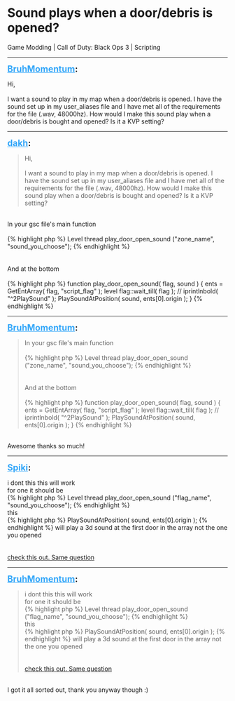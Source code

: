 # Sound plays when a door/debris is opened?
Game Modding | Call of Duty: Black Ops 3 | Scripting

---
<strong style="font-size: 1.4em;"><span style="text-decoration: underline;text-decoration-color: #34a7f9;"><span style="color:#34a7f9;">BruhMomentum</span></span>:</strong>

<p>Hi,<br /><br />I want a sound to play in my map when a door/debris is opened. I have the sound set up in my user_aliases file and I have met all of the requirements for the file (.wav, 48000hz). How would I make this sound play when a door/debris is bought and opened? Is it a KVP setting?</p>

---
<strong style="font-size: 1.4em;"><span style="text-decoration: underline;text-decoration-color: #34a7f9;"><span style="color:#34a7f9;">dakh</span></span>:</strong>

<p><blockquote>Hi,<br /><br />I want a sound to play in my map when a door/debris is opened. I have the sound set up in my user_aliases file and I have met all of the requirements for the file (.wav, 48000hz). How would I make this sound play when a door/debris is bought and opened? Is it a KVP setting?<br /></blockquote><br />In your gsc file&#39;s main function<br /><br />{% highlight php %}
Level thread play_door_open_sound (&quot;zone_name&quot;, &quot;sound_you_choose&quot;); {% endhighlight %}
<br /><br /><br />And at the bottom<br /><br />{% highlight php %}
function play_door_open_sound( flag, sound )
{
    ents = GetEntArray( flag, &quot;script_flag&quot; ); 
    level flag::wait_till( flag ); 
    // iprintlnbold( &quot;^2PlaySound&quot; );
    PlaySoundAtPosition( sound, ents[0].origin ); 
}
{% endhighlight %}
</p>

---
<strong style="font-size: 1.4em;"><span style="text-decoration: underline;text-decoration-color: #34a7f9;"><span style="color:#34a7f9;">BruhMomentum</span></span>:</strong>

<p><blockquote>In your gsc file&#39;s main function<br /><br />{% highlight php %}
Level thread play_door_open_sound (&quot;zone_name&quot;, &quot;sound_you_choose&quot;); {% endhighlight %}
<br /><br /><br />And at the bottom<br /><br />{% highlight php %}
function play_door_open_sound( flag, sound )
{
    ents = GetEntArray( flag, &quot;script_flag&quot; );
    level flag::wait_till( flag );
    // iprintlnbold( &quot;^2PlaySound&quot; );
    PlaySoundAtPosition( sound, ents[0].origin );
}
{% endhighlight %}
</blockquote><br />Awesome thanks so much!</p>

---
<strong style="font-size: 1.4em;"><span style="text-decoration: underline;text-decoration-color: #34a7f9;"><span style="color:#34a7f9;">Spiki</span></span>:</strong>

<p>i dont this this will work<br />for one it should be<br />{% highlight php %}
Level thread play_door_open_sound (&quot;flag_name&quot;, &quot;sound_you_choose&quot;);
{% endhighlight %}
<br />this<br />{% highlight php %}
PlaySoundAtPosition( sound, ents[0].origin ); {% endhighlight %}
will play a 3d sound at the first door in the array not the one you opened<br /><br /><br /><a href="https://forum.modme.co/threads/how-to-add-a-sound-to-a-door-opening.2606/">check this out. Same question</a></p>

---
<strong style="font-size: 1.4em;"><span style="text-decoration: underline;text-decoration-color: #34a7f9;"><span style="color:#34a7f9;">BruhMomentum</span></span>:</strong>

<p><blockquote>i dont this this will work<br />for one it should be<br />{% highlight php %}
Level thread play_door_open_sound (&quot;flag_name&quot;, &quot;sound_you_choose&quot;);
{% endhighlight %}
<br />this<br />{% highlight php %}
PlaySoundAtPosition( sound, ents[0].origin ); {% endhighlight %}
will play a 3d sound at the first door in the array not the one you opened<br /><br /><br /><a href="https://forum.modme.co/threads/how-to-add-a-sound-to-a-door-opening.2606/">check this out. Same question</a><br /></blockquote><br />I got it all sorted out, thank you anyway though :)</p>

